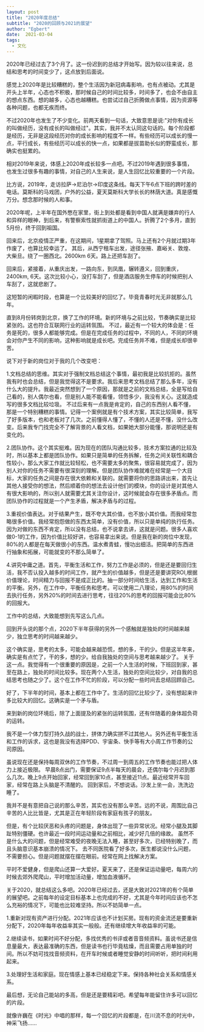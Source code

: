 ```yaml
---
layout: post
title: "2020年度总结"
subtitle: "2020的回顾与2021的展望"
author: "Egbert"
date:  2021-03-04
tags:
  - 文化
---
```


2020年已经过去了3个月了。这一份迟到的总结才开始写。因为较以往来说，总结和思考的时间变少了，这点放到后面说。

感觉上2020年是比较糟糕的，整个生活因为新冠病毒影响，也有点被动。尤其是开头上半年，心态也不积极，那时候自己的时间比较多，时间多了，也会不由自主的想点东西。想的越多，心态也越糟糕。也尝试过自己折腾做点事情，因为资源等各种问题，也都无疾而终。

不过2020年也发生了不少变化。前两天看到一句话，大致意思是说:"对你有成长的叫做经历，没有成长的叫做经过"。其实，我并不太认同这句话的。每个阶段都是经历，无非是这段经历对你的成长影响的程度不一样。有些经历可以成长的慢一点，平行成长，有些经历可以成长的快一点，如果都是拔苗助长似的野蛮成长，那确实也挺累的。

相对2019年来说，体感上2020年成长较多一点吧。不过2019年遇到很多事情，也发生过很多有趣的事情，对自己的人生来说，是人生回忆比较重要的一个片段。

比方说，2019年，走访拉萨->尼泊尔->印度这条线。每天下午6点下班的跨时差的电话。莫斯科的马戏团，户外的公益，夏天莫斯科大学长长的林荫大道。真是感慨万分。想念那时候的人和事。

2020年呢，上半年在国外憋在家里，街上到处都是看到中国人就满是嫌弃的行人和异样的眼神，到后来，有警察索性就抓街道上的中国人。折腾了2个多月，直到5月份，终于回到祖国。

回来后，北京疫情正严重，在这期间，1星期拿了驾照。马上还有2个月就过期3年作废了，也算比较幸运了。
其后，从西宁租车出发，途径张掖、嘉峪关、敦煌、大柴旦。绕了一圈西北。2600km 6天。路上还把车刮了。

回来后，紧接着，从重庆出发，一路向东，到凤凰，辗转遵义，回到重庆，2400km, 6天。这次比较小心，没打车刮了，但是酒店服务生停车的时候把别人车刮了，这就悲剧了。

这短暂的闲暇时段，也算是一个比较美好的回忆了。毕竟青春时光无非就那么几年。

直到8月份转岗到北京，换了工作的环境。新的环境与之前比较，节奏确实是比较紧张的。这也符合互联网行业的运转氛围。
不过，最近有一个较大的体会是：任务是死的，很多人都能够完成。但是在完成任务的过程中，不同的人，不同的环境会对你产生不同的影响，这种影响就是成长吧。完成任务并不难，但是成长却很辛苦。

说下对于新的岗位对于我的几个改变吧：

1.文档总结的思维。其实对于强制文档总结这个事情，最初我是比较抗拒的。虽然我有时也会总结，但是我觉得这不是要求。我后来思考文档总结了那么多年，没有什么大的提升。我最近突然想到了一个原因，那就是之前的文档总结，全是写给自己看的，别人偶尔也看，但是别人能不能看懂，领悟多少，我没有关心。这就造成写的很多文档比较垃圾。
不过后来有一点我是肯定的，自己的东西别人看不懂，那是一个特别糟糕的事情。记得一个案例就是有个技术方案，其实比较简单，我写了好多版本，也和老板对了几次。之前懂得人懂了，不懂的人还是不懂，没什么改变。后来我专门找完全不了解背景的人看文档，如果她大部分能懂，那说明还是有变化的。

2.团队协作。这个其实挺难。因为现在的团队沟通比较多，技术方案拉通的比较及时，所以基本上都是团队协作。如果只是简单的任务拆解，任务之间关联性和耦合性较小，那么大家工作就比较轻松，也不需要太多的聚焦，很容易就完成了，因为别人对你的任务不需要有很深刻的理解。但是团队协作难就难在经常是一个大目标，大家的任务之间是存在很大依赖和关联的。就需要将你的思路讲出来，首先让其他人接受你的想法，然后顺着你的想法去设计他们的模块，你的设计是对其他人有很大影响的，所以别人就需要尤其关注你设计，这时候就会存在很多矛盾点。而团队协作的过程就是一个产生矛盾，解决矛盾与的过程。

3.重视价值表达。对于结果产生，既不夸大其价值，也不放小其价值。而我经常忽略很多价值。我经常抱怨做的东西太简单，没有价值，所以只是单纯的执行任务。因为对做的东西不肯定，所以没有总结，也不说拿去讲，这就是问题。很多人喜欢做0-1的工作，因为价值比较好讲，也容易拿出来说。但是我在新的岗位中发现，80%的人都是在每天做很小的东西。温水煮青蛙，慢功出细活。把简单的东西进行抽象和拓展，可能就变的不那么简单了。

4.讲究中庸之道。首先，平衡生活和工作，努力工作是必须的，但是还是要回归生活，我不否认投入越多的时间工作，就产生的价值越多，但是还是要讲究ROI,根据价值理论，时间精力与回报不是成正比的。抽一部分时间给生活，达到工作和生活的平衡。另外，在工作中，平衡任务和思考。可以使用二八理论，用80%的时间去执行任务，另外20%的时间去进行思考，往往20%的思考的回报可能会比80%的回报大。

工作中的总结，大致能想到先写这么几点。

回到开头说的那个点，2020下半年获得的另外一个感触就是独处的时间越来越少，独立思考的时间越来越少。

这个确实是，思考的太多，可能会越来越恐慌，想的多，干的少。但是这半年来，确实是有点忙了，干的多，想的少。给自我独处的空间与思考越来越少了。
关于这一点。我觉得有一个很重要的原因是，之前一个人生活的时候，下班回到家，甚至在路上，独处的时间比较多。现在两个人生活，独处的空间比较少，对自我的总结思考也随之少了。这个在工作不忙的阶段，可以分配一些时间去总结回顾自己。

好了，下半年的时间，基本上都在工作中了。生活的回忆比较少了，没有想起来许多比较大的回忆。这确实是一个矛与盾。

来到新的岗位环境后，除了上面提及的紧张的运转氛围，还有伴随着的身体超负荷的运转。

我不是一个体力型打持久战的战士，拼体力确实拼不过其他人。另外还有平衡生活和工作的诉求，这也是我没有选择PDD、宇宙条、快手等有大小周工作节奏的公司原因。

虽说现在还是保持每周双休的工作节奏，不过周一到周五的工作节奏也能过把人体力上接近极限。
早晨8点出门，需要保证9点半每天的晨会，还偶尔每个月迟到那么几次。晚上9点开始回家，经常回到家10点，甚至接近11点。最近经常开车回家，经常在路上头脑是不清醒的。
回到家后，不想说话。沙发上坐一会，洗洗边睡了。

我并不是有意把自己说的那么辛苦，其实也没有那么辛苦。远的不说，周围比自己辛苦的人比比皆是，尤其是正在年轻阶段有家庭有孩子的朋友。

但是，有个比较厌恶和头疼的问题是，身体出现了一些异常状况。经常小腿及其脚趾特别僵硬。也许最近一段时间运动量和之前相比，减少好几倍的缘故。
虽然不是什么大的问题，但是经常难受的夜晚无法入睡，甚至好多次，已经特别晚了，而且头脑意识基本崩溃的情况下。
去不同医院看了好多次，医生都说没什么问题，不需要担心。但是问题就摆在摆在眼前。经常在网上找解决方案。

平时不爱健身，但是爬山还算一大爱好。夏天来了，还是保证运动量吧，每周六的时候去郊外爬爬山，平时增加活动量，增加血液循环。

关于2020，就总结这么多吧。2020年已经过去，还是大致对2021年的有个简单的展望吧。之前每年的设定目标基本上也完成的不好，尤其是今年时间应该也不怎么充裕的情况下，可能也比较难坚持。所以不妨简单一点。

1.重新对现有资产进行分配。2021年应该也不计划买房。现有的资金流还是要重新分配下，2020年每年收益率其实一般般。还有继续增大年收益率的可能。

2.继续读书，如果时间不好分配，多找优秀的书评或者音音频资料。虽说书还是信息量最大，表达最准确的东西，但是读书也行毕竟枯燥，而且需要占用单独的时间。所以不妨可找找音频资料，在开车时候或者睡觉安静的时间听听，把时间利用起来。

3.处理好生活和家庭。现在情感上基本已经稳定下来。保持各种社会关系和情感关系。

最后想，无论自己能站的多高，但是还是要精彩吧。希望每年能留住许多可以回忆的片段。

就像许巍在《时光》中唱的那样，每一个回忆的片段都是，在川流不息的时光中，神采飞扬......

